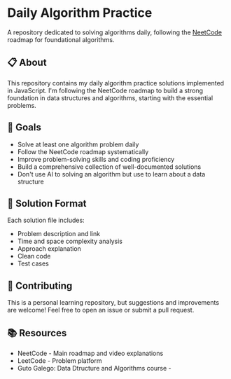 # Daily Algorithm Practice

A repository dedicated to solving algorithms daily, following the [NeetCode](https://neetcode.io/) roadmap for foundational algorithms.

## 📋 About

This repository contains my daily algorithm practice solutions implemented in JavaScript. I'm following the NeetCode roadmap to build a strong foundation in data structures and algorithms, starting with the essential problems.

## 🎯 Goals

- Solve at least one algorithm problem daily
- Follow the NeetCode roadmap systematically
- Improve problem-solving skills and coding proficiency
- Build a comprehensive collection of well-documented solutions
- Don't use AI to solving an algorithm but use to learn about a data structure

## 📝 Solution Format

Each solution file includes:

- Problem description and link
- Time and space complexity analysis
- Approach explanation
- Clean code
- Test cases

## 🤝 Contributing

This is a personal learning repository, but suggestions and improvements are welcome! Feel free to open an issue or submit a pull request.

## 📚 Resources

- NeetCode - Main roadmap and video explanations
- LeetCode - Problem platform
- Guto Galego: Data Dtructure and Algorithms course -
